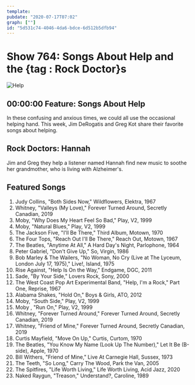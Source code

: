 ```yaml
---
template: 
pubdate: "2020-07-17T07:02"
graph: [""]
id: "5d531c74-4046-4da6-bdce-6d512b5dfb94"
---
```






# Show 764: Songs About Help and the {tag : Rock Doctor}s

![Help](https://api.wbez.org/v2/images/2495e8b8-7293-4b30-8ce3-89db4c13a389.jpg?width=960&height=599&mode=ASPECT_WIDTH)



## 00:00:00 Feature: Songs About Help

In these confusing and anxious times, we could all use the occasional helping hand. This week, Jim DeRogatis and Greg Kot share their favorite songs about helping.



## Rock Doctors: Hannah

Jim and Greg they help a listener named Hannah find new music to soothe her grandmother, who is living with Alzheimer's.



## Featured Songs

1. Judy Collins, "Both Sides Now," Wildflowers, Elektra, 1967
2. Whitney, "Valleys (My Love)," Forever Turned Around, Secretly Canadian, 2019
3. Moby, "Why Does My Heart Feel So Bad," Play, V2, 1999
4. Moby, "Natural Blues," Play, V2, 1999
5. The Jackson Five, "I'll Be There," Third Album, Motown, 1970
6. The Four Tops, "Reach Out I'll Be There," Reach Out, Motown, 1967
7. The Beatles, "Anytime At All," A Hard Day's Night, Parlophone, 1964
8. Peter Gabriel, "Don't Give Up," So, Virgin, 1986
9. Bob Marley & The Wailers, "No Woman, No Cry (Live at The Lyceum, London July 17, 1975)," Live!, Island, 1975
10. Rise Against, "Help Is On the Way," Endgame, DGC, 2011
11. Sade, "By Your Side," Lovers Rock, Sony, 2000
12. The West Coast Pop Art Experimental Band, "Help, I'm a Rock," Part One, Reprise, 1967
13. Alabama Shakes, "Hold On," Boys & Girls, ATO, 2012
14. Moby, "South Side," Play, V2, 1999
15. Moby , "Run On," Play, V2, 1999
16. Whitney, "Forever Turned Around," Forever Turned Around, Secretly Canadian, 2019
17. Whitney, "Friend of Mine," Forever Turned Around, Secretly Canadian, 2019
18. Curtis Mayfield, "Move On Up," Curtis, Curtom, 1970
19. The Beatles, "You Know My Name (Look Up The Number)," Let It Be (B-side), Apple, 1970
20. Bill Withers, "Friend of Mine," Live At Carnegie Hall, Sussex, 1973
21. The Teeth, "So Long," Carry The Wood, Park the Van, 2005
22. The Spitfires, "Life Worth Living," Life Worth Living, Acid Jazz, 2020
23. Naked Raygun, "Treason," Understand?, Caroline, 1989